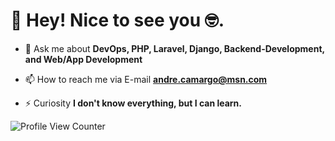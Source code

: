 # 👋 Hey! Nice to see you 🤓.

- 💬 Ask me about **DevOps, PHP, Laravel, Django, Backend-Development, and Web/App Development**

- 📫 How to reach me via E-mail **andre.camargo@msn.com**

- ⚡ Curiosity **I don't know everything, but I can learn.**

![Profile View Counter](https://komarev.com/ghpvc/?username=AndreCamargoo)

<!--
**AndreCamargoo/AndreCamargoo** is a ✨ _special_ ✨ repository because its `README.md` (this file) appears on your GitHub profile.

Here are some ideas to get you started:

- 🔭 I’m currently working on ...
- 🌱 I’m currently learning ...
- 👯 I’m looking to collaborate on ...
- 🤔 I’m looking for help with ...
- 💬 Ask me about ...
- 📫 How to reach me: ...
- 😄 Pronouns: ...
- ⚡ Fun fact: ...
-->

